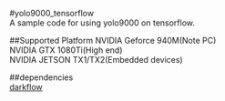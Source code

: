 #yolo9000_tensorflow  
A sample code for using yolo9000 on tensorflow.

##Supported Platform
NVIDIA Geforce 940M(Note PC)  
NVIDIA GTX 1080Ti(High end)  
NVIDIA JETSON TX1/TX2(Embedded devices)  

##dependencies    
[darkflow](https://github.com/thtrieu/darkflow)  


